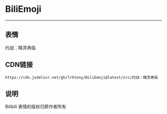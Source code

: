 
# BiliEmoji
---
## 表情
约战：精灵再临
## CDN链接
```
https://cdn.jsdelivr.net/gh/lrhtony/BiliEmoji@latest/src/约战：精灵再临
```
## 说明
Bilibili 表情的版权归原作者所有

